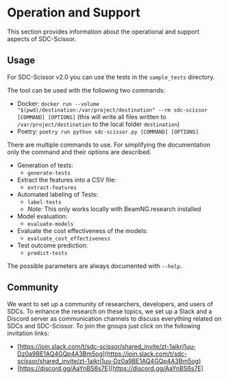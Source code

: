# Operation and Support
This section provides information about the operational and support aspects of SDC-Scissor.


## Usage
For SDC-Scissor v2.0 you can use the tests in the `sample_tests` directory.

The tool can be used with the following two commands:

* Docker: `docker run --volume "$(pwd)/destination:/var/project/destination" --rm sdc-scissor [COMMAND] [OPTIONS]` (this will write all files written to `/var/project/destination` to the local folder `destination`)
* Poetry: `poetry run python sdc-scissor.py [COMMAND] [OPTIONS]`

There are multiple commands to use.
For simplifying the documentation only the command and their options are described.

* Generation of tests:
    * `generate-tests`
* Extract the features into a CSV file:
    * `extract-features`
* Automated labeling of Tests:
    * `label-tests`
    * *Note:* This only works locally with BeamNG.research installed
* Model evaluation:
    * `evaluate-models`
* Evaluate the cost effectiveness of the models:
    * `evaluate_cost_effectiveness`
* Test outcome prediction:
    * `predict-tests`

The possible parameters are always documented with `--help`.

## Community
We want to set up a community of researchers, developers, and users of SDCs. To enhance the research on these topics, we
set up a Slack and a Discord server as communication channels to discuss everything related on SDCs and SDC-Scissor. To
join the groups just click on the following invitation links:

* [https://join.slack.com/t/sdc-scissor/shared_invite/zt-1aikrj1uu-Dz0a9BE1AQ4GQp4A3Bm5og](https://join.slack.com/t/sdc-scissor/shared_invite/zt-1aikrj1uu-Dz0a9BE1AQ4GQp4A3Bm5og)
* [https://discord.gg/AaYnBS6s7E](https://discord.gg/AaYnBS6s7E)
